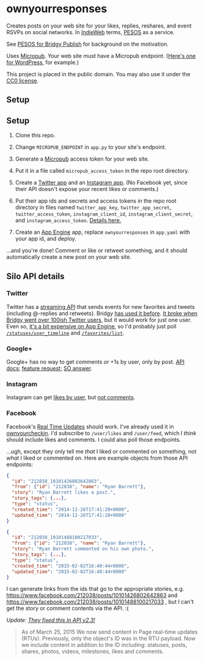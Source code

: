 # ownyourresponses

Creates posts on your web site for your likes, replies, reshares, and event RSVPs on social networks. In [IndieWeb](https://indiewebcamp.com/) terms, [PESOS](https://indiewebcamp.com/PESOS) as a service.

See [PESOS for Bridgy Publish](https://snarfed.org/2015-01-22_pesos-for-bridgy-publish) for background on the motivation.

Uses [Micropub](https://indiewebcamp.com/micropub). Your web site must have a
Micropub endpoint.
([Here's one for WordPress](https://github.com/snarfed/wordpress-micropub), for
example.)

This project is placed in the public domain. You may also use it under the [CC0 license](http://creativecommons.org/publicdomain/zero/1.0/).


## Setup

Setup
---

1. Clone this repo.

1. Change `MICROPUB_ENDPOINT` in `app.py` to your site's endpoint.

1. Generate a [Micropub](https://indiewebcamp.com/micropub) access token for
your web site.

1. Put it in a file called `micropub_access_token` in the repo root directory.

1. Create a
[Twitter app](https://apps.twitter.com/app/new) and an
[Instagram app](http://instagram.com/developer/clients/manage/). (No Facebook
yet, since their API doesn't expose your recent likes or comments.)

1. Put their app ids and secrets and access tokens in the repo root directory in
files named `twitter_app_key`, `twitter_app_secret`, `twitter_access_token`,
`instagram_client_id`, `instagram_client_secret`, and `instagram_access_token`.
[Details here.](https://github.com/snarfed/oauth-dropins/blob/master/appengine_config.py)

1. Create an [App Engine](http://appengine.google.com/) app, replace
`ownyourresponses` in `app.yaml` with your app id, and deploy.

...and you're done! Comment or like or retweet something, and it should
automatically create a new post on your web site.


## Silo API details

### Twitter

Twitter has a [streaming API](https://dev.twitter.com/docs/streaming-apis) that sends events for new favorites and tweets (including @-replies and retweets). Bridgy [has used it before](https://github.com/snarfed/bridgy/blob/master/twitter_streaming.py). [It broke when Bridgy went over 100ish Twitter users](https://github.com/snarfed/bridgy/issues/57), but it would work for just one user. Even so, [it's a bit expensive on App Engine](https://github.com/snarfed/bridgy/issues/8), so I'd probably just poll [`/statuses/user_timeline`](https://dev.twitter.com/rest/reference/get/statuses/user_timeline) and [`/favorites/list`](https://dev.twitter.com/rest/reference/get/favorites/list).

### Google+

Google+ has no way to get comments *or* +1s by user, only by post. [API docs](https://developers.google.com/+/api/latest/); [feature request](https://code.google.com/p/google-plus-platform/issues/detail?id=89); [SO answer](http://stackoverflow.com/a/19817758/186123).

### Instagram

Instagram can get [likes by user](http://instagram.com/developer/endpoints/users/#get_users_feed_liked), but [not comments](http://stackoverflow.com/a/22002350/186123).

### Facebook

Facebook's [Real Time Updates](https://developers.facebook.com/docs/graph-api/real-time-updates/) should work. I've already used it in [ownyourcheckin](https://github.com/snarfed/ownyourcheckin). I'd subscribe to `/user/likes` and `/user/feed`, which I _think_ should include likes and comments. I could also poll those endpoints.

...ugh, except they only tell me *that* I liked or commented on something, not *what* I liked or commented on. Here are example objects from those API endpoints:

```json
{
  "id": "212038_10101426802642863",
  "from": {"id": "212038", "name": "Ryan Barrett"},
  "story": "Ryan Barrett likes a post.",
  "story_tags": {...},
  "type": "status",
  "created_time": "2014-12-26T17:41:20+0000",
  "updated_time": "2014-12-26T17:41:20+0000"
}

{
  "id": "212038_10101488100217033",
  "from": {"id": "212038", "name": "Ryan Barrett"},
  "story": "Ryan Barrett commented on his own photo.",
  "story_tags": {...},
  "type": "status",
  "created_time": "2015-02-02T16:40:44+0000",
  "updated_time": "2015-02-02T16:40:44+0000"
}
```

I can generate links from the ids that go to the appropriate stories, e.g. https://www.facebook.com/212038/posts/10101426802642863 and https://www.facebook.com/212038/posts/10101488100217033 , but I can't get the story or comment contents via the API. :(

_Update:
[They fixed this in API v2.3!](https://developers.facebook.com/docs/apps/changelog#v2_3)_
> As of March 25, 2015 We now send content in Page real-time updates (RTUs). Previously, only the object's ID was in the RTU payload. Now we include content in addition to the ID including: statuses, posts, shares, photos, videos, milestones, likes and comments.
